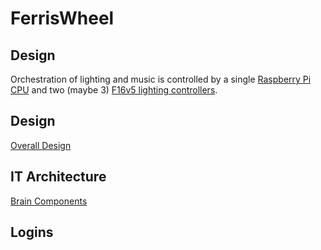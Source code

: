 # FerrisWheel

## Design

Orchestration of lighting and music is controlled by a single [Raspberry Pi CPU](https://www.raspberrypi.com/products/raspberry-pi-4-model-b/) and two (maybe 3) [F16v5 lighting controllers](https://pixelcontroller.com/store/featured/88-f16v5.html). 

## Design

[Overall Design](images/Ferris_Wheel_IT_Architecture.png)

## IT Architecture

[Brain Components](images/Ferris_Wheel_Brain.jpeg)

## Logins

